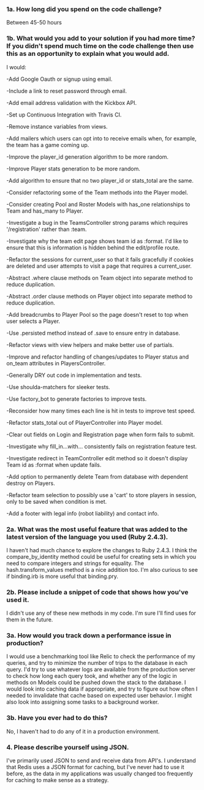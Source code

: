 ### 1a. How long did you spend on the code challenge?
Between 45-50 hours


### 1b. What would you add to your solution if you had more time? If you didn't spend much time on the code challenge then use this as an opportunity to explain what you would add.

I would:

  -Add Google Oauth or signup using email.

  -Include a link to reset password through email.

  -Add email address validation with the Kickbox API.

  -Set up Continuous Integration with Travis CI.

  -Remove instance variables from views.

  -Add mailers which users can opt into to receive emails when, for example, the team has a game coming up.

  -Improve the player_id generation algorithm to be more random.

  -Improve Player stats generation to be more random.

  -Add algorithm to ensure that no two player_id or stats_total are the same.

  -Consider refactoring some of the Team methods into the Player model.

  -Consider creating Pool and Roster Models with has_one relationships to Team and has_many to Player.

  -Investigate a bug in the TeamsController strong params which requires '/registration' rather than :team.

  -Investigate why the team edit page shows team id as :format. I'd like to ensure that this is information is hidden behind the edit/profile route.

  -Refactor the sessions for current_user so that it fails gracefully if cookies are deleted and user attempts to visit a page that requires a current_user.

  -Abstract .where clause methods on Team object into separate method to reduce duplication.

  -Abstract .order clause methods on Player object into separate method to reduce duplication.

  -Add breadcrumbs to Player Pool so the page doesn't reset to top when user selects a Player.

  -Use .persisted method instead of .save to ensure entry in database.

  -Refactor views with view helpers and make better use of partials.

  -Improve and refactor handling of changes/updates to Player status and on_team attributes in PlayersController.

  -Generally DRY out code in implementation and tests.

  -Use shoulda-matchers for sleeker tests.

  -Use factory_bot to generate factories to improve tests.

  -Reconsider how many times each line is hit in tests to improve test speed.

  -Refactor stats_total out of PlayerController into Player model.

  -Clear out fields on Login and Registration page when form fails to submit.

  -Investigate why fill_in...with... consistently fails on registration feature test.

  -Investigate redirect in TeamController edit method so it doesn't display Team id as :format when update fails.

  -Add option to permanently delete Team from database with dependent destroy on Players.

  -Refactor team selection to possibly use a 'cart' to store players in session, only to be saved when condition is met.

  -Add a footer with legal info (robot liability) and contact info.

### 2a. What was the most useful feature that was added to the latest version of the language you used (Ruby 2.4.3).
I haven't had much chance to explore the changes to Ruby 2.4.3. I think the compare_by_identity method could be useful for creating sets in which you need to compare integers and strings for equality. The hash.transform_values method is a nice addition too. I'm also curious to see if binding.irb is more useful that binding.pry.

### 2b. Please include a snippet of code that shows how you've used it.
I didn't use any of these new methods in my code. I'm sure I'll find uses for them in the future.

### 3a. How would you track down a performance issue in production?

I would use a benchmarking tool like Relic to check the performance of my queries, and try to minimize the number of trips to the database in each query. I'd try to use whatever logs are available from the production server to check how long each query took, and whether any of the logic in methods on Models could be pushed down the stack to the database. I would look into caching data if appropriate, and try to figure out how often I needed to invalidate that cache based on expected user behavior. I might also look into assigning some tasks to a background worker.

### 3b. Have you ever had to do this?

No, I haven't had to do any of it in a production environment.

### 4. Please describe yourself using JSON.

I've primarily used JSON to send and receive data from API's. I understand that Redis uses a JSON format for caching, but I've never had to use it before, as the data in my applications was usually changed too frequently for caching to make sense as a strategy.
